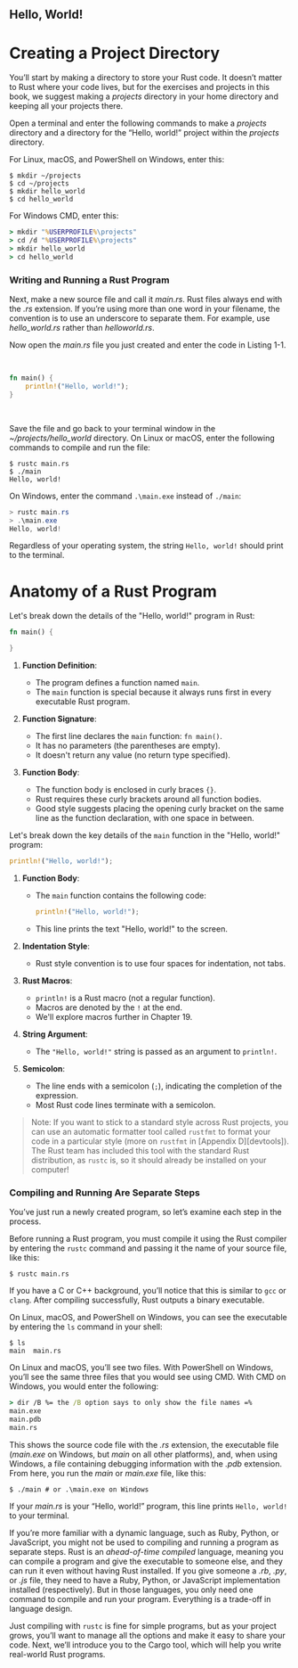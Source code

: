 ## Hello, World!

# Creating a Project Directory

You’ll start by making a directory to store your Rust code. It doesn’t matter
to Rust where your code lives, but for the exercises and projects in this book,
we suggest making a *projects* directory in your home directory and keeping all
your projects there.

Open a terminal and enter the following commands to make a *projects* directory
and a directory for the “Hello, world!” project within the *projects* directory.

For Linux, macOS, and PowerShell on Windows, enter this:

```console
$ mkdir ~/projects
$ cd ~/projects
$ mkdir hello_world
$ cd hello_world
```

For Windows CMD, enter this:

```cmd
> mkdir "%USERPROFILE%\projects"
> cd /d "%USERPROFILE%\projects"
> mkdir hello_world
> cd hello_world
```

### Writing and Running a Rust Program

Next, make a new source file and call it *main.rs*. Rust files always end with
the *.rs* extension. If you’re using more than one word in your filename, the
convention is to use an underscore to separate them. For example, use
*hello_world.rs* rather than *helloworld.rs*.

Now open the *main.rs* file you just created and enter the code in Listing 1-1.

<Listing number="1-1" file-name="main.rs" caption="A program that prints `Hello, world!`">

```rust
fn main() {
    println!("Hello, world!");
}
```

</Listing>

Save the file and go back to your terminal window in the
*~/projects/hello_world* directory. On Linux or macOS, enter the following
commands to compile and run the file:

```console
$ rustc main.rs
$ ./main
Hello, world!
```

On Windows, enter the command `.\main.exe` instead of `./main`:

```powershell
> rustc main.rs
> .\main.exe
Hello, world!
```

Regardless of your operating system, the string `Hello, world!` should print to
the terminal.

# Anatomy of a Rust Program

Let's break down the details of the "Hello, world!" program in Rust:

```rust
fn main() {

}
```

1. **Function Definition**:
   - The program defines a function named `main`.
   - The `main` function is special because it always runs first in every executable Rust program.

2. **Function Signature**:
   - The first line declares the `main` function: `fn main()`.
   - It has no parameters (the parentheses are empty).
   - It doesn't return any value (no return type specified).

3. **Function Body**:
   - The function body is enclosed in curly braces `{}`.
   - Rust requires these curly brackets around all function bodies.
   - Good style suggests placing the opening curly bracket on the same line as the function declaration, with one space in between.

Let's break down the key details of the `main` function in the "Hello, world!" program:

   ```rust
   println!("Hello, world!");
   ```

1. **Function Body**:
   - The `main` function contains the following code:
     ```rust
     println!("Hello, world!");
     ```
   - This line prints the text "Hello, world!" to the screen.

2. **Indentation Style**:
   - Rust style convention is to use four spaces for indentation, not tabs.

3. **Rust Macros**:
   - `println!` is a Rust macro (not a regular function).
   - Macros are denoted by the `!` at the end.
   - We'll explore macros further in Chapter 19.

4. **String Argument**:
   - The `"Hello, world!"` string is passed as an argument to `println!`.

5. **Semicolon**:
   - The line ends with a semicolon (`;`), indicating the completion of the expression.
   - Most Rust code lines terminate with a semicolon.

> Note: If you want to stick to a standard style across Rust projects, you can
> use an automatic formatter tool called `rustfmt` to format your code in a
> particular style (more on `rustfmt` in
> [Appendix D][devtools]<!-- ignore -->). The Rust team has included this tool
> with the standard Rust distribution, as `rustc` is, so it should already be
> installed on your computer!

### Compiling and Running Are Separate Steps

You’ve just run a newly created program, so let’s examine each step in the
process.

Before running a Rust program, you must compile it using the Rust compiler by
entering the `rustc` command and passing it the name of your source file, like
this:

```console
$ rustc main.rs
```

If you have a C or C++ background, you’ll notice that this is similar to `gcc`
or `clang`. After compiling successfully, Rust outputs a binary executable.

On Linux, macOS, and PowerShell on Windows, you can see the executable by
entering the `ls` command in your shell:

```console
$ ls
main  main.rs
```

On Linux and macOS, you’ll see two files. With PowerShell on Windows, you’ll
see the same three files that you would see using CMD. With CMD on Windows, you
would enter the following:

```cmd
> dir /B %= the /B option says to only show the file names =%
main.exe
main.pdb
main.rs
```

This shows the source code file with the *.rs* extension, the executable file
(*main.exe* on Windows, but *main* on all other platforms), and, when using
Windows, a file containing debugging information with the *.pdb* extension.
From here, you run the *main* or *main.exe* file, like this:

```console
$ ./main # or .\main.exe on Windows
```

If your *main.rs* is your “Hello, world!” program, this line prints `Hello,
world!` to your terminal.

If you’re more familiar with a dynamic language, such as Ruby, Python, or
JavaScript, you might not be used to compiling and running a program as
separate steps. Rust is an *ahead-of-time compiled* language, meaning you can
compile a program and give the executable to someone else, and they can run it
even without having Rust installed. If you give someone a *.rb*, *.py*, or
*.js* file, they need to have a Ruby, Python, or JavaScript implementation
installed (respectively). But in those languages, you only need one command to
compile and run your program. Everything is a trade-off in language design.

Just compiling with `rustc` is fine for simple programs, but as your project
grows, you’ll want to manage all the options and make it easy to share your
code. Next, we’ll introduce you to the Cargo tool, which will help you write
real-world Rust programs.
